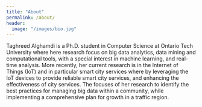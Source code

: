 ```yaml
---
title: "About"
permalink: /about/
header:
  image: "/images/bio.jpg"
---
```


Taghreed Alghamdi is a Ph.D. student in Computer Science at  Ontario Tech University where here research focus on big data analytics, data mining and computational tools, with a special interest in machine learning, and real-time analysis.
More recently, her current research is in the Internet of Things (IoT) and in particular smart city services where by leveraging the IoT devices to provide reliable smart city services, and enhancing the effectiveness of city services. 
The focuses of her research to identify the best practices for managing big data within a community, while implementing a comprehensive plan for growth in a traffic region.
